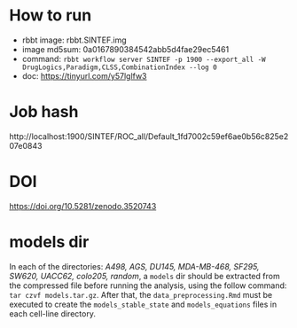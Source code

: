 # How to run                                                                    
                                                                                
- rbbt image: rbbt.SINTEF.img                                                     
- image md5sum: 0a0167890384542abb5d4fae29ec5461                                
- command: `rbbt workflow server SINTEF -p 1900 --export_all -W DrugLogics,Paradigm,CLSS,CombinationIndex --log 0` 
- doc: https://tinyurl.com/y57lglfw3

# Job hash                                                                      
                                                                                
http://localhost:1900/SINTEF/ROC_all/Default_1fd7002c59ef6ae0b56c825e207e0843   
                                                                                
# DOI                                                                           
                                                                                
https://doi.org/10.5281/zenodo.3520743

# models dir 

In each of the directories: *A498, AGS, DU145, MDA-MB-468, SF295, SW620, UACC62, colo205, random*, a `models` dir should be extracted from the compressed file before running the analysis, using the follow command: `tar czvf models.tar.gz`. After that, the `data_preprocessing.Rmd` must be executed to create the `models_stable_state` and `models_equations` files in each cell-line directory.

